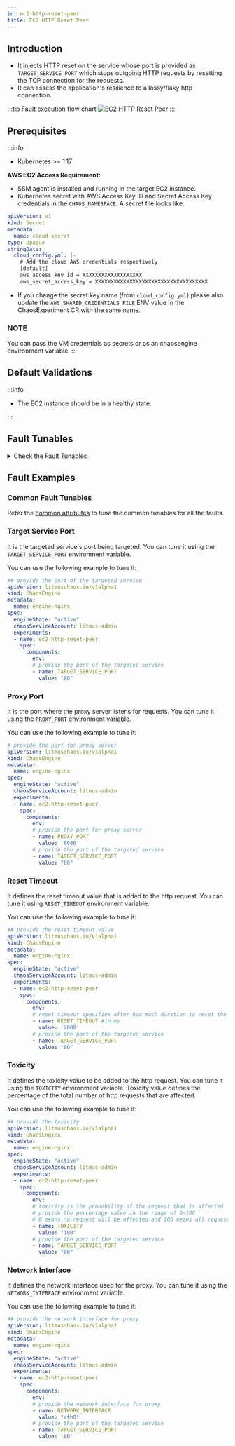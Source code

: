 ```yaml
---
id: ec2-http-reset-peer
title: EC2 HTTP Reset Peer
---
```


## Introduction

- It injects HTTP reset on the service whose port is provided as `TARGET_SERVICE_PORT` which stops outgoing HTTP requests by resetting the TCP connection for the requests.
- It can assess the application's resilience to a lossy/flaky http connection.

:::tip Fault execution flow chart
![EC2 HTTP Reset Peer](./static/images/ec2-http-reset-peer.png)
:::

## Prerequisites

:::info

- Kubernetes >= 1.17

**AWS EC2 Access Requirement:**

- SSM agent is installed and running in the target EC2 instance.
- Kubernetes secret with AWS Access Key ID and Secret Access Key credentials in the `CHAOS_NAMESPACE`. A secret file looks like:

```yaml
apiVersion: v1
kind: Secret
metadata:
  name: cloud-secret
type: Opaque
stringData:
  cloud_config.yml: |-
    # Add the cloud AWS credentials respectively
    [default]
    aws_access_key_id = XXXXXXXXXXXXXXXXXXX
    aws_secret_access_key = XXXXXXXXXXXXXXXXXXXXXXXXXXXXXXXXXXXX
```

- If you change the secret key name (from `cloud_config.yml`) please also update the `AWS_SHARED_CREDENTIALS_FILE` ENV value in the ChaosExperiment CR with the same name.

### NOTE

You can pass the VM credentials as secrets or as an chaosengine environment variable.
:::

## Default Validations

:::info

- The EC2 instance should be in a healthy state.

:::

## Fault Tunables

<details>
    <summary>Check the Fault Tunables</summary>
    <h2>Mandatory Fields</h2>
    <table>
        <tr>
            <th> Variables </th>
            <th> Description </th>
            <th> Notes </th>
        </tr>
        <tr>
          <td> EC2_INSTANCE_ID </td>
          <td> ID of the target EC2 instance </td>
          <td> For example: <code>i-044d3cb4b03b8af1f</code> </td>
        </tr>
        <tr>
          <td> REGION </td>
          <td> The AWS region ID where the EC2 instance has been created </td>
          <td> For example: <code>us-east-1</code> </td>
        </tr>
        <tr>
            <td> RESET_TIMEOUT </td>
            <td> Reset Timeout specifies after how much duration to reset the connection</td>
            <td> Defaults to 0 </td>
        </tr>
        <tr>
            <td> TARGET_SERVICE_PORT </td>
            <td> Port of the service to target </td>
            <td> Defaults to port 80 </td>
        </tr>
    </table>
    <h2>Optional Fields</h2>
    <table>
        <tr>
            <th> Variables </th>
            <th> Description </th>
            <th> Notes </th>
        </tr>
        <tr>
            <td> TOTAL_CHAOS_DURATION </td>
            <td> The total duration for chaos injection (in seconds) </td>
            <td> Defaults to 30s </td>
        </tr>
        <tr>
            <td> CHAOS_INTERVAL </td>
            <td> The interval (in seconds) between successive instance termination </td>
            <td> Defaults to 30s </td>
        </tr>
        <tr>
            <td> AWS_SHARED_CREDENTIALS_FILE </td>
            <td> Provide the path for aws secret credentials</td>
            <td> Defaults to <code>/tmp/cloud_config.yml</code> </td>
        </tr>
        <tr>
            <td> SEQUENCE </td>
            <td> It defines sequence of chaos execution for multiple instance </td>
            <td> Default value: parallel. Supported: serial, parallel </td>
        </tr>
        <tr>
            <td> RAMP_TIME </td>
            <td> Period to wait before and after injection of chaos (in seconds) </td>
            <td> For example: 30 </td>
        </tr>
        <tr>
            <td> INSTALL_DEPENDENCY </td>
            <td> Whether to install the dependency to run the fault </td>
            <td> If the dependency already exists, you can turn it off (defaults to True)</td>
        </tr>
        <tr>
            <td> PROXY_PORT </td>
            <td> Port where the proxy will be listening for requests</td>
            <td> Defaults to 20000 </td>
        </tr>
        <tr>
            <td> TOXICITY </td>
            <td> Percentage of HTTP requests to be affected </td>
            <td> Defaults to 100 </td>
        </tr>
        <tr>
          <td> NETWORK_INTERFACE </td>
          <td> Network interface to be used for the proxy</td>
          <td> Defaults to `eth0` </td>
        </tr>
    </table>
</details>

## Fault Examples

### Common Fault Tunables

Refer the [common attributes](../common-tunables-for-all-faults) to tune the common tunables for all the faults.

### Target Service Port

It is the targeted service's port being targeted. You can tune it using the `TARGET_SERVICE_PORT` environment variable.

You can use the following example to tune it:

[embedmd]:# (./static/manifests/http-reset-peer/target-service-port.yaml yaml)
```yaml
## provide the port of the targeted service
apiVersion: litmuschaos.io/v1alpha1
kind: ChaosEngine
metadata:
  name: engine-nginx
spec:
  engineState: "active"
  chaosServiceAccount: litmus-admin
  experiments:
  - name: ec2-http-reset-peer
    spec:
      components:
        env:
        # provide the port of the targeted service
        - name: TARGET_SERVICE_PORT
          value: "80"
```

### Proxy Port

It is the port where the proxy server listens for requests. You can tune it using the `PROXY_PORT` environment variable.

You can use the following example to tune it:

[embedmd]:# (./static/manifests/http-reset-peer/proxy-port.yaml yaml)
```yaml
# provide the port for proxy server
apiVersion: litmuschaos.io/v1alpha1
kind: ChaosEngine
metadata:
  name: engine-nginx
spec:
  engineState: "active"
  chaosServiceAccount: litmus-admin
  experiments:
  - name: ec2-http-reset-peer
    spec:
      components:
        env:
        # provide the port for proxy server
        - name: PROXY_PORT
          value: '8080'
        # provide the port of the targeted service
        - name: TARGET_SERVICE_PORT
          value: "80"
```

### Reset Timeout

It defines the reset timeout value that is added to the http request. You can tune it using `RESET_TIMEOUT` environment variable.

You can use the following example to tune it:

[embedmd]:# (./static/manifests/http-reset-peer/reset-timeout.yaml yaml)
```yaml
## provide the reset timeout value
apiVersion: litmuschaos.io/v1alpha1
kind: ChaosEngine
metadata:
  name: engine-nginx
spec:
  engineState: "active"
  chaosServiceAccount: litmus-admin
  experiments:
  - name: ec2-http-reset-peer
    spec:
      components:
        env:
        # reset timeout specifies after how much duration to reset the connection
        - name: RESET_TIMEOUT #in ms
          value: '2000'
        # provide the port of the targeted service
        - name: TARGET_SERVICE_PORT
          value: "80"
```

### Toxicity

It defines the toxicity value to be added to the http request. You can tune it using the `TOXICITY` environment variable.
Toxicity value defines the percentage of the total number of http requests that are affected.

You can use the following example to tune it:

[embedmd]:# (./static/manifests/http-reset-peer/toxicity.yaml yaml)
```yaml
## provide the toxicity
apiVersion: litmuschaos.io/v1alpha1
kind: ChaosEngine
metadata:
  name: engine-nginx
spec:
  engineState: "active"
  chaosServiceAccount: litmus-admin
  experiments:
  - name: ec2-http-reset-peer
    spec:
      components:
        env:
        # toxicity is the probability of the request that is affected
        # provide the percentage value in the range of 0-100
        # 0 means no request will be affected and 100 means all requests will be affected
        - name: TOXICITY
          value: "100"
        # provide the port of the targeted service
        - name: TARGET_SERVICE_PORT
          value: "80"
```

### Network Interface

It defines the network interface used for the proxy. You can tune it using the `NETWORK_INTERFACE` environment variable.

You can use the following example to tune it:

[embedmd]:# (./static/manifests/http-reset-peer/network-interface.yaml yaml)
```yaml
## provide the network interface for proxy
apiVersion: litmuschaos.io/v1alpha1
kind: ChaosEngine
metadata:
  name: engine-nginx
spec:
  engineState: "active"
  chaosServiceAccount: litmus-admin
  experiments:
  - name: ec2-http-reset-peer
    spec:
      components:
        env:
        # provide the network interface for proxy
        - name: NETWORK_INTERFACE
          value: "eth0"
        # provide the port of the targeted service
        - name: TARGET_SERVICE_PORT
          value: '80'
```
